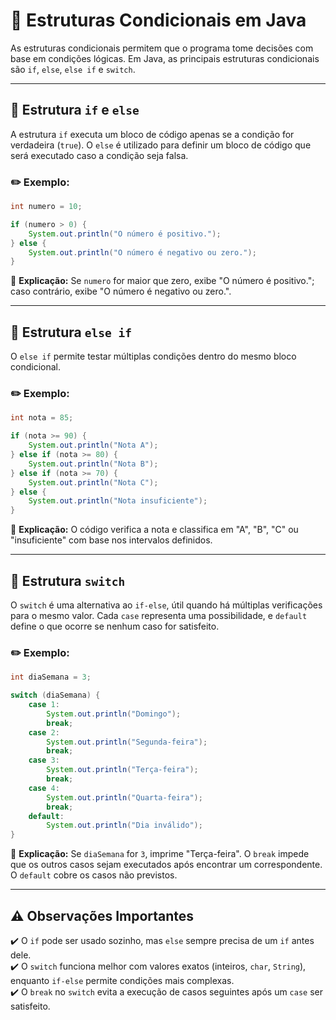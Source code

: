 # 🔹 Estruturas Condicionais em Java

As estruturas condicionais permitem que o programa tome decisões com base em condições lógicas. Em Java, as principais estruturas condicionais são `if`, `else`, `else if` e `switch`.

---

## 📌 Estrutura `if` e `else`
A estrutura `if` executa um bloco de código apenas se a condição for verdadeira (`true`). O `else` é utilizado para definir um bloco de código que será executado caso a condição seja falsa.

### ✏️ Exemplo:
```java
int numero = 10;

if (numero > 0) {
    System.out.println("O número é positivo.");
} else {
    System.out.println("O número é negativo ou zero.");
}
```

🔹 **Explicação:** Se `numero` for maior que zero, exibe "O número é positivo."; caso contrário, exibe "O número é negativo ou zero.".

---

## 📌 Estrutura `else if`
O `else if` permite testar múltiplas condições dentro do mesmo bloco condicional.

### ✏️ Exemplo:
```java
int nota = 85;

if (nota >= 90) {
    System.out.println("Nota A");
} else if (nota >= 80) {
    System.out.println("Nota B");
} else if (nota >= 70) {
    System.out.println("Nota C");
} else {
    System.out.println("Nota insuficiente");
}
```

🔹 **Explicação:** O código verifica a nota e classifica em "A", "B", "C" ou "insuficiente" com base nos intervalos definidos.

---

## 📌 Estrutura `switch`
O `switch` é uma alternativa ao `if-else`, útil quando há múltiplas verificações para o mesmo valor. Cada `case` representa uma possibilidade, e `default` define o que ocorre se nenhum caso for satisfeito.

### ✏️ Exemplo:
```java
int diaSemana = 3;

switch (diaSemana) {
    case 1:
        System.out.println("Domingo");
        break;
    case 2:
        System.out.println("Segunda-feira");
        break;
    case 3:
        System.out.println("Terça-feira");
        break;
    case 4:
        System.out.println("Quarta-feira");
        break;
    default:
        System.out.println("Dia inválido");
}
```

🔹 **Explicação:** Se `diaSemana` for `3`, imprime "Terça-feira". O `break` impede que os outros casos sejam executados após encontrar um correspondente. O `default` cobre os casos não previstos.

---

## ⚠️ Observações Importantes
✔️ O `if` pode ser usado sozinho, mas `else` sempre precisa de um `if` antes dele.  
✔️ O `switch` funciona melhor com valores exatos (inteiros, `char`, `String`), enquanto `if-else` permite condições mais complexas.  
✔️ O `break` no `switch` evita a execução de casos seguintes após um `case` ser satisfeito.  


